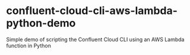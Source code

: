 # confluent-cloud-cli-aws-lambda-python-demo
Simple demo of scripting the Confluent Cloud CLI using an AWS Lambda function in Python
